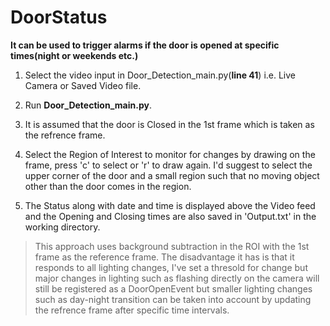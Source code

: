 # DoorStatus
**It can be used to trigger alarms if the door is opened at specific times(night or weekends etc.)**


1. Select the video input in Door_Detection_main.py(**line 41**) i.e. Live Camera or Saved Video file.

2. Run **Door_Detection_main.py**.

3. It is assumed that the door is Closed in the 1st frame which is taken as the refrence frame.

4. Select the Region of Interest to monitor for changes by drawing on the frame, press 'c' to select or 'r' to draw again. I'd suggest to select the upper corner of the door and a small region such that no moving object other than the door comes in the region.

5. The Status along with date and time is displayed above the Video feed and the Opening and Closing times are also saved in 'Output.txt' in the working directory.



>This approach uses background subtraction in the ROI with the 1st frame as the reference frame.
>The disadvantage it has is that it responds to all lighting changes, I've set a thresold for change but major changes in lighting such as flashing directly on the camera will still be registered as a DoorOpenEvent but smaller lighting changes such as day-night transition can be taken into account by updating the refrence frame after specific time intervals.
